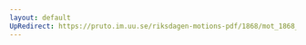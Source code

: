 ```yaml
---
layout: default
UpRedirect: https://pruto.im.uu.se/riksdagen-motions-pdf/1868/mot_1868__ak__176/mot_1868__ak__176-001.pdf
---
```


